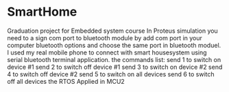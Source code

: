 # SmartHome
Graduation project for Embedded system course
In Proteus simulation you need to a sign com port to bluetooth module by add com port in your computer bluetooth options and choose the same port in bluetooth moduel. 
I used my real mobile phone to connect with smart housesystem using serial bluetooth terminal application. 
the commands list:
send 1 to switch on device #1
send 2 to switch off device #1
send 3 to switch on device #2
send 4 to switch off device #2
send 5 to switch on all devices 
send 6 to switch off all devices
the RTOS Applied in MCU2
